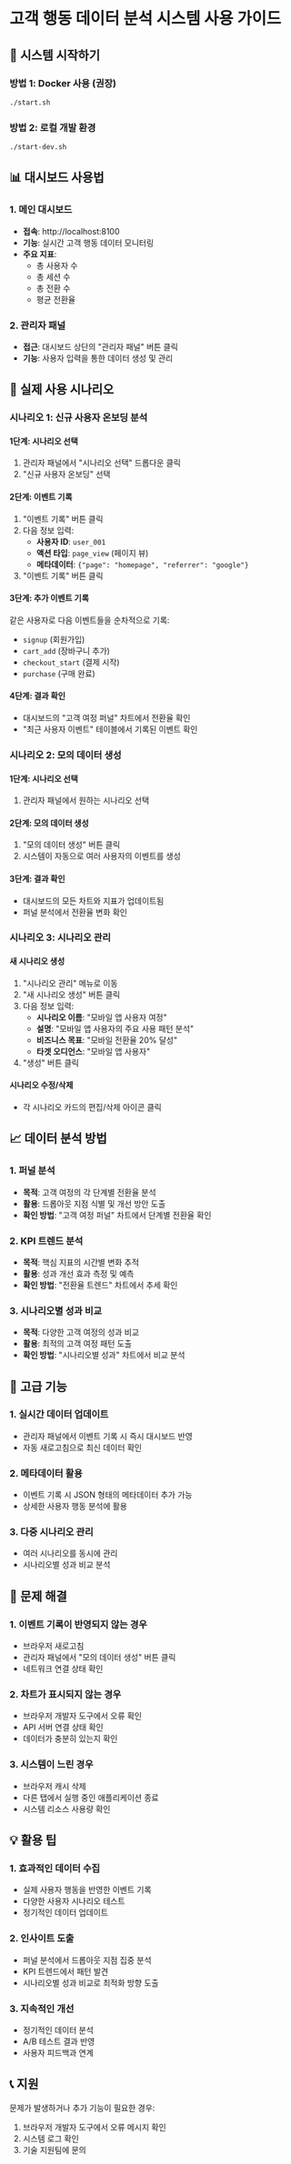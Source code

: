 # 고객 행동 데이터 분석 시스템 사용 가이드

## 🚀 시스템 시작하기

### 방법 1: Docker 사용 (권장)
```bash
./start.sh
```

### 방법 2: 로컬 개발 환경
```bash
./start-dev.sh
```

## 📊 대시보드 사용법

### 1. 메인 대시보드
- **접속**: http://localhost:8100
- **기능**: 실시간 고객 행동 데이터 모니터링
- **주요 지표**:
  - 총 사용자 수
  - 총 세션 수
  - 총 전환 수
  - 평균 전환율

### 2. 관리자 패널
- **접근**: 대시보드 상단의 "관리자 패널" 버튼 클릭
- **기능**: 사용자 입력을 통한 데이터 생성 및 관리

## 🎯 실제 사용 시나리오

### 시나리오 1: 신규 사용자 온보딩 분석

#### 1단계: 시나리오 선택
1. 관리자 패널에서 "시나리오 선택" 드롭다운 클릭
2. "신규 사용자 온보딩" 선택

#### 2단계: 이벤트 기록
1. "이벤트 기록" 버튼 클릭
2. 다음 정보 입력:
   - **사용자 ID**: `user_001`
   - **액션 타입**: `page_view` (페이지 뷰)
   - **메타데이터**: `{"page": "homepage", "referrer": "google"}`
3. "이벤트 기록" 버튼 클릭

#### 3단계: 추가 이벤트 기록
같은 사용자로 다음 이벤트들을 순차적으로 기록:
- `signup` (회원가입)
- `cart_add` (장바구니 추가)
- `checkout_start` (결제 시작)
- `purchase` (구매 완료)

#### 4단계: 결과 확인
- 대시보드의 "고객 여정 퍼널" 차트에서 전환율 확인
- "최근 사용자 이벤트" 테이블에서 기록된 이벤트 확인

### 시나리오 2: 모의 데이터 생성

#### 1단계: 시나리오 선택
1. 관리자 패널에서 원하는 시나리오 선택

#### 2단계: 모의 데이터 생성
1. "모의 데이터 생성" 버튼 클릭
2. 시스템이 자동으로 여러 사용자의 이벤트를 생성

#### 3단계: 결과 확인
- 대시보드의 모든 차트와 지표가 업데이트됨
- 퍼널 분석에서 전환율 변화 확인

### 시나리오 3: 시나리오 관리

#### 새 시나리오 생성
1. "시나리오 관리" 메뉴로 이동
2. "새 시나리오 생성" 버튼 클릭
3. 다음 정보 입력:
   - **시나리오 이름**: "모바일 앱 사용자 여정"
   - **설명**: "모바일 앱 사용자의 주요 사용 패턴 분석"
   - **비즈니스 목표**: "모바일 전환율 20% 달성"
   - **타겟 오디언스**: "모바일 앱 사용자"
4. "생성" 버튼 클릭

#### 시나리오 수정/삭제
- 각 시나리오 카드의 편집/삭제 아이콘 클릭

## 📈 데이터 분석 방법

### 1. 퍼널 분석
- **목적**: 고객 여정의 각 단계별 전환율 분석
- **활용**: 드롭아웃 지점 식별 및 개선 방안 도출
- **확인 방법**: "고객 여정 퍼널" 차트에서 단계별 전환율 확인

### 2. KPI 트렌드 분석
- **목적**: 핵심 지표의 시간별 변화 추적
- **활용**: 성과 개선 효과 측정 및 예측
- **확인 방법**: "전환율 트렌드" 차트에서 추세 확인

### 3. 시나리오별 성과 비교
- **목적**: 다양한 고객 여정의 성과 비교
- **활용**: 최적의 고객 여정 패턴 도출
- **확인 방법**: "시나리오별 성과" 차트에서 비교 분석

## 🔧 고급 기능

### 1. 실시간 데이터 업데이트
- 관리자 패널에서 이벤트 기록 시 즉시 대시보드 반영
- 자동 새로고침으로 최신 데이터 확인

### 2. 메타데이터 활용
- 이벤트 기록 시 JSON 형태의 메타데이터 추가 가능
- 상세한 사용자 행동 분석에 활용

### 3. 다중 시나리오 관리
- 여러 시나리오를 동시에 관리
- 시나리오별 성과 비교 분석

## 🚨 문제 해결

### 1. 이벤트 기록이 반영되지 않는 경우
- 브라우저 새로고침
- 관리자 패널에서 "모의 데이터 생성" 버튼 클릭
- 네트워크 연결 상태 확인

### 2. 차트가 표시되지 않는 경우
- 브라우저 개발자 도구에서 오류 확인
- API 서버 연결 상태 확인
- 데이터가 충분히 있는지 확인

### 3. 시스템이 느린 경우
- 브라우저 캐시 삭제
- 다른 탭에서 실행 중인 애플리케이션 종료
- 시스템 리소스 사용량 확인

## 💡 활용 팁

### 1. 효과적인 데이터 수집
- 실제 사용자 행동을 반영한 이벤트 기록
- 다양한 사용자 시나리오 테스트
- 정기적인 데이터 업데이트

### 2. 인사이트 도출
- 퍼널 분석에서 드롭아웃 지점 집중 분석
- KPI 트렌드에서 패턴 발견
- 시나리오별 성과 비교로 최적화 방향 도출

### 3. 지속적인 개선
- 정기적인 데이터 분석
- A/B 테스트 결과 반영
- 사용자 피드백과 연계

## 📞 지원

문제가 발생하거나 추가 기능이 필요한 경우:
1. 브라우저 개발자 도구에서 오류 메시지 확인
2. 시스템 로그 확인
3. 기술 지원팀에 문의 